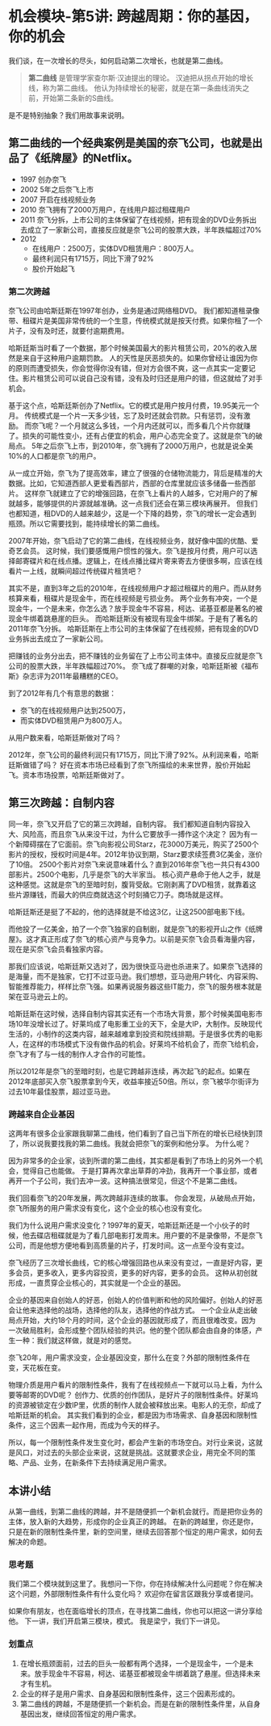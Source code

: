 # 机会模块-第5讲: 跨越周期：你的基因，你的机会

我们谈，在一次增长的尽头，如何启动第二次增长，也就是第二曲线。

> **第二曲线**
> 是管理学家查尔斯·汉迪提出的理论。
> 汉迪把从拐点开始的增长线，称为第二曲线。
> 他认为持续增长的秘密，就是在第一条曲线消失之前，开始第二条新的S曲线。

是不是特别抽象？我们用故事来说明。

## 第二曲线的一个经典案例是美国的奈飞公司，也就是出品了《纸牌屋》的Netflix。

- 1997  创办奈飞 
- 2002  5年之后奈飞上市
- 2007  开启在线视频业务
- 2010  奈飞拥有了2000万用户，在线用户超过租碟用户
- 2011  奈飞分拆，上市公司的主体保留了在线视频，把有现金的DVD业务拆出去成立了一家新公司，直接反应就是奈飞公司的股票大跌，半年跌幅超过70%
- 2012  
  - 在线用户：2500万，实体DVD租赁用户：800万人。
  - 最终利润只有1715万，同比下滑了92%
  - 股价开始起飞

### 第二次跨越

奈飞公司由哈斯廷斯在1997年创办，业务是通过网络租DVD。
我们都知道租录像带、租碟片是美国非常传统的一个生意，传统模式就是按天付费。如果你租了一个片子，没有及时还，就要付逾期费用。

哈斯廷斯当时看了一个数据，那个时候美国最大的影片租赁公司，20%的收入居然是来自于这种用户逾期罚款。
人的天性是厌恶损失的。如果你曾经让谁因为你的原则而遭受损失，你会觉得你没有错，但对方会很不爽，这一点其实一定要记住。影片租赁公司可以说自己没有错，没有及时归还是用户的错，但这就给了对手机会。

基于这个点，哈斯廷斯创办了Netflix。它的模式是用户按月付费，19.95美元一个月。
传统模式是一个片一天多少钱，忘了及时还就会罚款。只有惩罚，没有激励。
而奈飞呢？一个月就这么多钱，一个月内还就可以，而多看几个片你就赚了。损失的可能性变小，还有占便宜的机会，用户心态完全变了。这就是奈飞的破局点。
5年之后奈飞上市，到2010年，奈飞拥有了2000万用户，也就是说全美10%的人口都是奈飞的用户。

从一成立开始，奈飞为了提高效率，建立了很强的仓储物流能力，背后是精准的大数据。比如，它知道西部人更爱看西部片，西部的仓库里就应该多储备一些西部片。
这样奈飞就建立了它的增强回路，在奈飞上看片的人越多，它对用户的了解就越多，能够提供的片源就越准确。这一点我们还会在第三模块再展开。
但我们也都知道，租DVD的人越来越少，这是一个下降的趋势，奈飞的增长一定会遇到瓶颈。所以它需要找到，能持续增长的第二曲线。

2007年开始，奈飞启动了它的第二曲线，在线视频业务，就好像中国的优酷、爱奇艺会员。
这时候，我们要感慨用户惯性的强大。奈飞是按月付费，用户可以选择邮寄碟片和在线点播。逻辑上，在线点播比碟片寄来寄去方便很多啊，应该在线看片一上线，就瞬间超过传统碟片租赁吧？

其实不是，直到3年之后的2010年，在线视频用户才超过租碟片的用户。而从财务核算来看，租碟片是现金牛，而在线视频是亏损业务。
两个业务有冲突，一个是现金牛，一个是未来，你怎么选？放手现金牛不容易，柯达、诺基亚都是著名的被现金牛绑着跳悬崖的巨头。
而哈斯廷斯没有被现有现金牛绑架。于是有了著名的2011年奈飞分拆。
哈斯廷斯在上市公司的主体保留了在线视频，把有现金的DVD业务拆出去成立了一家新公司。

把赚钱的业务分出去，把不赚钱的业务留在了上市公司主体中。直接反应就是奈飞公司的股票大跌，半年跌幅超过70%。
奈飞成了群嘲的对象，哈斯廷斯被《福布斯》杂志评为2011年最糟糕的CEO。

到了2012年有几个有意思的数据：

- 奈飞的在线视频用户达到2500万，
- 而实体DVD租赁用户为800万人。
  
从用户数来看，哈斯廷斯做对了吗？

2012年，奈飞公司的最终利润只有1715万，同比下滑了92%。从利润来看，哈斯廷斯做错了吗？
好在资本市场已经看到了奈飞所描绘的未来世界，股价开始起飞。资本市场投票，哈斯廷斯做对了。

## 第三次跨越：自制内容

同一年，奈飞又开启了它的第三次跨越，自制内容。
我们都知道自制内容投入大、风险高，而且奈飞从来没干过，为什么它要放手一搏作这个决定？
因为有一个新障碍摆在了它面前。奈飞向影视公司Starz，花3000万美元，购买了2500个影片的授权，授权时间是4年。2012年协议到期，Starz要求续签费3亿美金，涨价了10倍。
2500个影片对奈飞来说意味着什么？直到2016年奈飞也一共只有4300部影片。2500个电影，几乎是奈飞的大半家当。
核心资产悬命于他人之手，就是这种感觉。这就是奈飞的至暗时刻，腹背受敌。它刚剥离了DVD租赁，就靠着这些片源赚钱，而最大的供应商就选这个时刻捅它刀子。商场就是这样。

哈斯廷斯还是挺了不起的，他的选择就是不给这3亿，让这2500部电影下线。

而他投了一亿美金，拍了一个奈飞独家的自制剧，就是奈飞的影视开山之作《纸牌屋》。这才真正形成了奈飞的核心资产与竞争力。以前是买奈飞会员看海量内容，现在是买奈飞会员看独家内容。

那我们应该说，哈斯廷斯又选对了，因为很快亚马逊也杀进来了。如果奈飞选择的是海量，而不是独家，它打不过亚马逊。我们想想，亚马逊用户转化、内容采购、智能推荐能力，样样比奈飞强。如果再说服务器这些IT能力，奈飞的服务根本就是架在亚马逊云上的。

哈斯廷斯在这时候，选择自制内容其实还有一个市场大背景，那个时候美国电影市场10年没增长过了。好莱坞成了电影重工业的天下，全是大IP，大制作。反映现代生活的，小制作的这类内容，越来越难拿到投资和院线排期。于是很多优秀的电影人，在这样的市场模式下没有做作品的机会。好莱坞不给机会了，而奈飞给机会，奈飞才有了与一线的制作人才合作的可能性。

所以2012年是奈飞的至暗时刻，也是它跨越非连续，再次起飞的起点。如果在2012年底部买入奈飞股票拿到今天，收益率接近50倍。所以，奈飞被华尔街评为过去10年最佳股票，超过亚马逊。

### 跨越来自企业基因

这两年有很多企业家跟我聊第二曲线，他们看到了自己当下所在的增长已经快到顶了，所以说我要找我的第二曲线。我就会把奈飞的案例和他分享。
为什么呢？

因为非常多的企业家，谈到所谓的第二曲线，其实都是看到了市场上的另外一个机会，觉得自己也能做。
于是打算再次拿出草莽的冲劲，我再开一个事业部，或者再开一个子公司，我们去冲一波。这种搞法很常见，但这个不是第二曲线。

我们回看奈飞的20年发展，两次跨越非连续的故事。
你会发现，从破局点开始，奈飞所服务的用户需求没有变化，这个企业的核心也没有变化。

我们为什么说用户需求没变化？1997年的夏天，哈斯廷斯还是一个小伙子的时候，他去碟店租碟就是为了看几部电影打发周末。用户要的不是录像带，不是奈飞公司，而是他想方便地看到高质量的片子，打发时间。这一点至今没有变过。

奈飞经历了三次增长曲线，它的核心增强回路也从来没有变过，一直是好内容，更多会员，更多收入，更多内容投资，更多的好内容，更多的会员。
这种从初创就形成，一直贯穿企业核心的，其实就是一个企业的基因。

企业的基因来自创始人的好恶，创始人的价值判断和他的风险偏好。创始人的好恶会让他来选择他的战场，选择他的队友，选择他的作战方式。
一个企业从走出破局点开始，大约18个月的时间，这个企业的基因就形成了，而且很难改变。因为一次破局胜利，会形成整个团队经验的共识。他的整个团队都会由自身的体感，产生一种：我们就这样做，就是对的感觉。

奈飞20年，用户需求没变，企业基因没变，那什么在变？外部的限制性条件在变，天花板在变。

物理介质是用户看片的限制性条件，我有了在线视频点一下就可以马上看，为什么要等邮寄的DVD呢？
创作力、优质的创作团队，是好片子的限制性条件。好莱坞的资源被锁定在少数IP里，优质的制作人就会被释放出来。电影人的无奈，却成了哈斯廷斯的机会。
其实我们看到的企业，都是因为市场需求、自身基因和限制性条件，这三个因素一起作用，而成为今天的样子。

所以，每一个限制性条件发生变化时，都会产生新的市场空白。对行业来说，这就是风口，对过去的头部企业来说，这就是挑战。这就要求企业，用完全不同的策略、产品、业务，在新条件下去持续满足用户需求。

## 本讲小结

从第一曲线，到第二曲线的跨越，并不是随便抓一个新机会就行。而是把你业务的主体，放入新的大趋势，形成你的企业真正的跨越。
在新的跨越里，你还是你，只是在新的限制性条件里，新的空间里，继续去回答那个恒定的用户需求，如何去解决的命题。

### 思考题

我们第二个模块就到这里了。我想问一下你，你在持续解决什么问题呢？你在解决这个问题，外部限制性条件有什么变化吗？
欢迎你在留言区跟我分享或者提问。

如果你有朋友，也在面临增长的顶点，在寻找第二曲线，你也可以把这一讲分享给他。
下一讲，我们开启第三模块，模式。
我是梁宁，我们下一讲见。

### 划重点

1. 在增长瓶颈面前，过去的巨头一般都有两个选择，一个是现金牛，一个是未来。放手现金牛不容易，柯达、诺基亚都被现金牛绑着跳了悬崖。但选择未来才有生机。 
2. 企业的样子是用户需求、自身基因和限制性条件，这三个因素形成的。 
3. 第二曲线的跨越，不是随便抓一个新机会。而是在新的限制性条件里，从自身基因出发，继续回答恒定的用户需求。